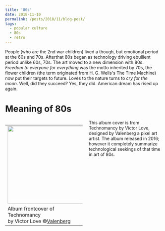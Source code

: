 ```yaml
---
title: '80s'
date: 2018-11-10
permalink: /posts/2018/11/blog-post/
tags:
  - popular culture
  - 80s
  - retro
---
```


People (who are the 2nd war children) lived a though, but emotional period at the 60s and 70s. Afterthat 80s began as technology driving ebullient period unlike 60s, 70s. The art moved to a new dimension with 80s. *Freedom to everyone for everything* was the motto inherited by 70s, the flower children (the term originated from  H. G. Wells's The Time Machine) now put their targets to future. Loves to the nature turns to *cry for the moon*. Well, did they succeed? Yes, they did. American dream has rised up again.

Meaning of 80s
======

<table align='left' style="width:250px; margin-right:20px">
  <tr>
    <td><img src="https://orig00.deviantart.net/0954/f/2016/049/d/e/technomancy_by_valenberg-d9s8jyq.gif" width="250"></td>
  </tr>
  <tr>
    <td>Album frontcover of Technomancy <br>by Victor Love &copy;<a href="https://www.deviantart.com/valenberg/art/Technomancy-591623954">Valenberg</a></td>
  </tr>
</table>

This album cover is from Technomancy by Victor Love, designed by Valenberg a pixel art artist. The album released in 2016; however it completely summarize technological seekings of that time in art of 80s. 


